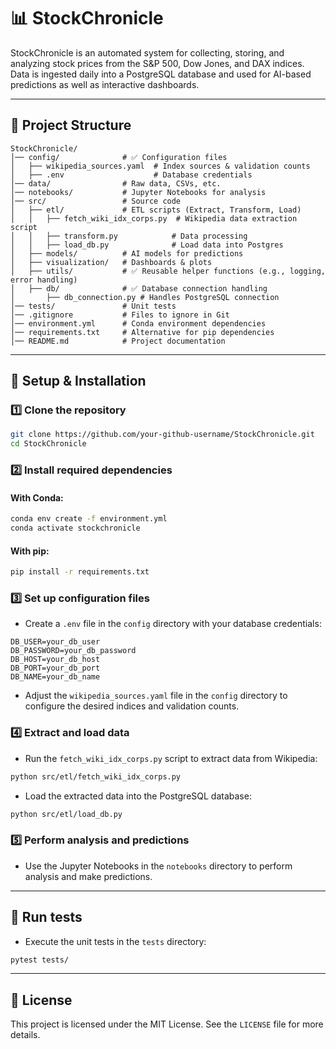 # 📊 StockChronicle

StockChronicle is an automated system for collecting, storing, and analyzing stock prices from the S&P 500, Dow Jones, and DAX indices.
Data is ingested daily into a PostgreSQL database and used for AI-based predictions as well as interactive dashboards.

---

## 📁 Project Structure
```
StockChronicle/
│── config/              # ✅ Configuration files
│   ├── wikipedia_sources.yaml  # Index sources & validation counts
│   ├── .env                    # Database credentials
│── data/                # Raw data, CSVs, etc.
│── notebooks/           # Jupyter Notebooks for analysis
│── src/                 # Source code
│   ├── etl/             # ETL scripts (Extract, Transform, Load)
│   │   ├── fetch_wiki_idx_corps.py  # Wikipedia data extraction script
│   │   ├── transform.py            # Data processing
│   │   ├── load_db.py              # Load data into Postgres
│   ├── models/          # AI models for predictions
│   ├── visualization/   # Dashboards & plots
│   ├── utils/           # ✅ Reusable helper functions (e.g., logging, error handling)
│   ├── db/              # ✅ Database connection handling
│       ├── db_connection.py # Handles PostgreSQL connection
│── tests/               # Unit tests
│── .gitignore           # Files to ignore in Git
│── environment.yml      # Conda environment dependencies
│── requirements.txt     # Alternative for pip dependencies
│── README.md            # Project documentation

```
---

## 🚀 Setup & Installation  

### **1️⃣ Clone the repository**
```bash
git clone https://github.com/your-github-username/StockChronicle.git
cd StockChronicle
```

### **2️⃣ Install required dependencies**
#### With Conda:
```bash
conda env create -f environment.yml
conda activate stockchronicle
```
#### With pip:
```bash
pip install -r requirements.txt
```

### **3️⃣ Set up configuration files**
- Create a `.env` file in the `config` directory with your database credentials:
```
DB_USER=your_db_user
DB_PASSWORD=your_db_password
DB_HOST=your_db_host
DB_PORT=your_db_port
DB_NAME=your_db_name
```
- Adjust the `wikipedia_sources.yaml` file in the `config` directory to configure the desired indices and validation counts.

### **4️⃣ Extract and load data**
- Run the `fetch_wiki_idx_corps.py` script to extract data from Wikipedia:
```bash
python src/etl/fetch_wiki_idx_corps.py
```
- Load the extracted data into the PostgreSQL database:
```bash
python src/etl/load_db.py
```

### **5️⃣ Perform analysis and predictions**
- Use the Jupyter Notebooks in the `notebooks` directory to perform analysis and make predictions.

---

## 🧪 Run tests
- Execute the unit tests in the `tests` directory:
```bash
pytest tests/
```

---

## 📄 License
This project is licensed under the MIT License. See the `LICENSE` file for more details.